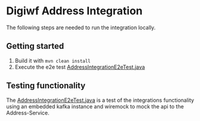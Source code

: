 # Digiwf Address Integration 

The following steps are needed to run the integration locally.

## Getting started

1. Build it with `mvn clean install`
2. Execute the e2e test [AddressIntegrationE2eTest.java](digiwf-address-integration-service/src/test/java/de/muenchen/oss/digiwf/address/integration/AddressIntegrationE2eTest.java)

## Testing functionality

The [AddressIntegrationE2eTest.java](digiwf-address-integration-service/src/test/java/de/muenchen/oss/digiwf/address/integration/AddressIntegrationE2eTest.java) is a test of the integrations functionality using an embedded kafka instance and wiremock to mock the api to the Address-Service.
